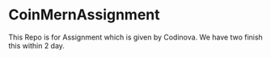# CoinMernAssignment
This Repo is for Assignment which is given by Codinova. We have two finish this within 2 day.
